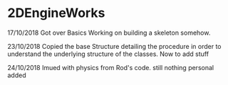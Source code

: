 # 2DEngineWorks
17/10/2018
Got over Basics 
Working on building a skeleton somehow.

23/10/2018
Copied the base Structure detailing the procedure in order to understand the underlying structure of the classes.
Now to add stuff

24/10/2018
Imued with physics from Rod's code.
still nothing personal added
